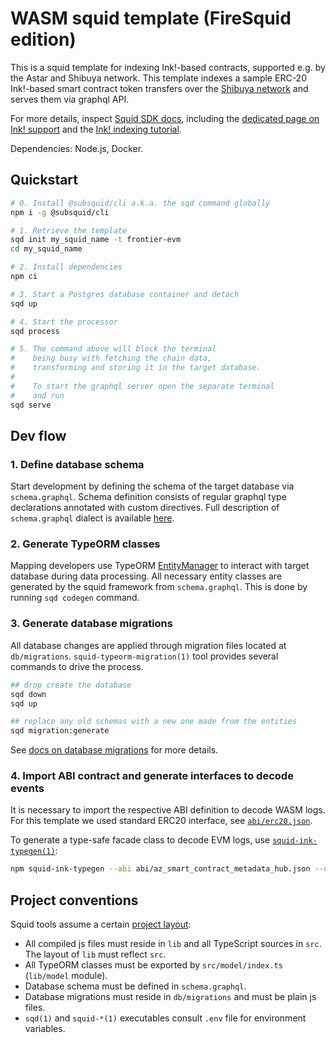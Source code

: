# WASM squid template (FireSquid edition)

This is a squid template for indexing Ink!-based contracts, supported e.g. by the Astar and Shibuya network. 
This template indexes a sample ERC-20 Ink!-based smart contract token transfers over the [Shibuya network](https://docs.astar.network/docs/quickstart/endpoints) and serves them via graphql API.

For more details, inspect [Squid SDK docs](https://docs.subsquid.io/), including the [dedicated page on Ink! support](https://docs.subsquid.io/substrate-indexing/wasm-support) and the [Ink! indexing tutorial](https://docs.subsquid.io/tutorials/create-a-wasm-processing-squid/).

Dependencies: Node.js, Docker.

## Quickstart

```bash
# 0. Install @subsquid/cli a.k.a. the sqd command globally
npm i -g @subsquid/cli

# 1. Retrieve the template
sqd init my_squid_name -t frontier-evm
cd my_squid_name

# 2. Install dependencies
npm ci

# 3. Start a Postgres database container and detach
sqd up

# 4. Start the processor
sqd process

# 5. The command above will block the terminal
#    being busy with fetching the chain data, 
#    transforming and storing it in the target database.
#
#    To start the graphql server open the separate terminal
#    and run
sqd serve
```

## Dev flow

### 1. Define database schema

Start development by defining the schema of the target database via `schema.graphql`.
Schema definition consists of regular graphql type declarations annotated with custom directives.
Full description of `schema.graphql` dialect is available [here](https://docs.subsquid.io/basics/schema-file).

### 2. Generate TypeORM classes

Mapping developers use TypeORM [EntityManager](https://typeorm.io/#/working-with-entity-manager)
to interact with target database during data processing. All necessary entity classes are
generated by the squid framework from `schema.graphql`. This is done by running `sqd codegen`
command.

### 3. Generate database migrations

All database changes are applied through migration files located at `db/migrations`.
`squid-typeorm-migration(1)` tool provides several commands to drive the process.

```bash
## drop create the database
sqd down
sqd up

## replace any old schemas with a new one made from the entities
sqd migration:generate
```
See [docs on database migrations](https://docs.subsquid.io/basics/db-migrations) for more details.

### 4. Import ABI contract and generate interfaces to decode events

It is necessary to import the respective ABI definition to decode WASM logs. For this template we used standard ERC20 interface, see [`abi/erc20.json`](abi/erc20.json).

To generate a type-safe facade class to decode EVM logs, use [`squid-ink-typegen(1)`](https://github.com/subsquid/squid-sdk/tree/master/substrate/ink-typegen):

```bash
npm squid-ink-typegen --abi abi/az_smart_contract_metadata_hub.json --output src/abi/az_smart_contract_metadata_hub.ts
```

## Project conventions

Squid tools assume a certain [project layout](https://docs.subsquid.io/basics/squid-structure):

* All compiled js files must reside in `lib` and all TypeScript sources in `src`.
The layout of `lib` must reflect `src`.
* All TypeORM classes must be exported by `src/model/index.ts` (`lib/model` module).
* Database schema must be defined in `schema.graphql`.
* Database migrations must reside in `db/migrations` and must be plain js files.
* `sqd(1)` and `squid-*(1)` executables consult `.env` file for environment variables.
